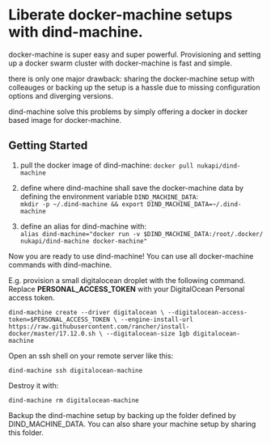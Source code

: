 # Liberate docker-machine setups with dind-machine.

docker-machine is super easy and super powerful. 
Provisioning and setting up a docker swarm cluster 
with docker-machine is fast and simple.

there is only one major drawback: sharing the docker-machine setup with 
colleauges or backing up the setup is a hassle due to missing configuration 
options and diverging versions.  

dind-machine solve this problems by simply offering a docker in docker based 
image for docker-machine.

## Getting Started

1. pull the docker image of dind-machine:
`docker pull nukapi/dind-machine`  

2. define where dind-machine shall save the docker-machine data by defining the environment variable `DIND_MACHINE_DATA`:  
`mkdir -p ~/.dind-machine && export DIND_MACHINE_DATA=~/.dind-machine`  

3. define an alias for dind-machine with:  
`alias dind-machine="docker run -v $DIND_MACHINE_DATA:/root/.docker/ nukapi/dind-machine docker-machine"`

Now you are ready to use dind-machine! You can use all docker-machine commands with dind-machine.  

E.g. provision a small digitalocean droplet with the following command. Replace **PERSONAL_ACCESS_TOKEN** with
your DigitalOcean Personal access token.

`dind-machine create --driver digitalocean \
--digitalocean-access-token=$PERSONAL_ACCESS_TOKEN \
--engine-install-url https://raw.githubusercontent.com/rancher/install-docker/master/17.12.0.sh \
--digitalocean-size 1gb digitalocean-machine` 

Open an ssh shell on your remote server like this:  

`dind-machine ssh digitalocean-machine`  

Destroy it with:  
 
`dind-machine rm digitalocean-machine`

Backup the dind-machine setup by backing up the 
folder defined by DIND_MACHINE_DATA. You can also 
share your machine setup by sharing this folder.
